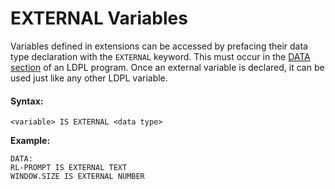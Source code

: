 # EXTERNAL Variables

Variables defined in extensions can be accessed by prefacing their data type declaration with the `EXTERNAL` keyword. This must occur in the [DATA section](../structure-of-ldpl-source-code/data-section/) of an LDPL program. Once an external variable is declared, it can be used just like any other LDPL variable.

#### Syntax:

```text
<variable> IS EXTERNAL <data type>
```

**Example:**

```text
DATA:
RL-PROMPT IS EXTERNAL TEXT
WINDOW.SIZE IS EXTERNAL NUMBER
```



